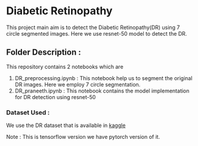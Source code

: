 # Diabetic Retinopathy
This project main aim is to detect the Diabetic Retinopathy(DR) using 7 circle segmented images. Here we use resnet-50 model to detect the DR.

## Folder Description : 
This repository contains 2 notebooks which are 
1. DR_preprocessing.ipynb : This notebook help us to segment the original DR images. Here we employ 7 circle segmentation.
2. DR_praneeth.ipynb : This notebook contains the model implementation for DR detection using resnet-50

### Dataset Used :
We use the DR dataset that is available in [kaggle](https://www.kaggle.com/c/diabetic-retinopathy-detection/data)


Note : This is tensorflow version we have pytorch version of it.
